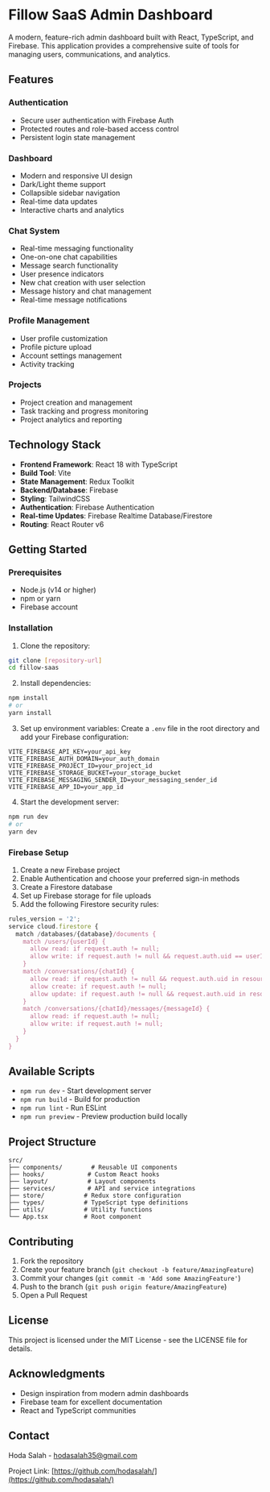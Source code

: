 # Fillow SaaS Admin Dashboard

A modern, feature-rich admin dashboard built with React, TypeScript, and Firebase. This application provides a comprehensive suite of tools for managing users, communications, and analytics.

## Features

### Authentication

-   Secure user authentication with Firebase Auth
-   Protected routes and role-based access control
-   Persistent login state management

### Dashboard

-   Modern and responsive UI design
-   Dark/Light theme support
-   Collapsible sidebar navigation
-   Real-time data updates
-   Interactive charts and analytics

### Chat System

-   Real-time messaging functionality
-   One-on-one chat capabilities
-   Message search functionality
-   User presence indicators
-   New chat creation with user selection
-   Message history and chat management
-   Real-time message notifications

### Profile Management

-   User profile customization
-   Profile picture upload
-   Account settings management
-   Activity tracking

### Projects

-   Project creation and management
-   Task tracking and progress monitoring
-   Project analytics and reporting

## Technology Stack

-   **Frontend Framework**: React 18 with TypeScript
-   **Build Tool**: Vite
-   **State Management**: Redux Toolkit
-   **Backend/Database**: Firebase
-   **Styling**: TailwindCSS
-   **Authentication**: Firebase Authentication
-   **Real-time Updates**: Firebase Realtime Database/Firestore
-   **Routing**: React Router v6

## Getting Started

### Prerequisites

-   Node.js (v14 or higher)
-   npm or yarn
-   Firebase account

### Installation

1. Clone the repository:

```bash
git clone [repository-url]
cd fillow-saas
```

2. Install dependencies:

```bash
npm install
# or
yarn install
```

3. Set up environment variables:
   Create a `.env` file in the root directory and add your Firebase configuration:

```env
VITE_FIREBASE_API_KEY=your_api_key
VITE_FIREBASE_AUTH_DOMAIN=your_auth_domain
VITE_FIREBASE_PROJECT_ID=your_project_id
VITE_FIREBASE_STORAGE_BUCKET=your_storage_bucket
VITE_FIREBASE_MESSAGING_SENDER_ID=your_messaging_sender_id
VITE_FIREBASE_APP_ID=your_app_id
```

4. Start the development server:

```bash
npm run dev
# or
yarn dev
```

### Firebase Setup

1. Create a new Firebase project
2. Enable Authentication and choose your preferred sign-in methods
3. Create a Firestore database
4. Set up Firebase storage for file uploads
5. Add the following Firestore security rules:

```javascript
rules_version = '2';
service cloud.firestore {
  match /databases/{database}/documents {
    match /users/{userId} {
      allow read: if request.auth != null;
      allow write: if request.auth != null && request.auth.uid == userId;
    }
    match /conversations/{chatId} {
      allow read: if request.auth != null && request.auth.uid in resource.data.participants;
      allow create: if request.auth != null;
      allow update: if request.auth != null && request.auth.uid in resource.data.participants;
    }
    match /conversations/{chatId}/messages/{messageId} {
      allow read: if request.auth != null;
      allow write: if request.auth != null;
    }
  }
}
```

## Available Scripts

-   `npm run dev` - Start development server
-   `npm run build` - Build for production
-   `npm run lint` - Run ESLint
-   `npm run preview` - Preview production build locally

## Project Structure

```
src/
├── components/        # Reusable UI components
├── hooks/            # Custom React hooks
├── layout/           # Layout components
├── services/         # API and service integrations
├── store/           # Redux store configuration
├── types/           # TypeScript type definitions
├── utils/           # Utility functions
└── App.tsx          # Root component
```

## Contributing

1. Fork the repository
2. Create your feature branch (`git checkout -b feature/AmazingFeature`)
3. Commit your changes (`git commit -m 'Add some AmazingFeature'`)
4. Push to the branch (`git push origin feature/AmazingFeature`)
5. Open a Pull Request

## License

This project is licensed under the MIT License - see the LICENSE file for details.

## Acknowledgments

-   Design inspiration from modern admin dashboards
-   Firebase team for excellent documentation
-   React and TypeScript communities

## Contact

Hoda Salah - hodasalah35@gmail.com

Project Link: [https://github.com/hodasalah/](https://github.com/hodasalah/)
